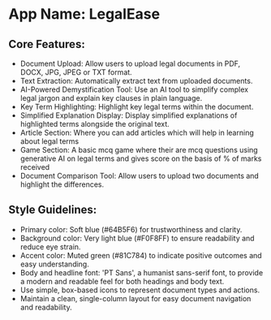 # **App Name**: LegalEase

## Core Features:

- Document Upload: Allow users to upload legal documents in PDF, DOCX, JPG, JPEG or TXT format.
- Text Extraction: Automatically extract text from uploaded documents.
- AI-Powered Demystification Tool: Use an AI tool to simplify complex legal jargon and explain key clauses in plain language.
- Key Term Highlighting: Highlight key legal terms within the document.
- Simplified Explanation Display: Display simplified explanations of highlighted terms alongside the original text.
- Article Section: Where you can add articles which will help in learning about legal terms
- Game Section: A basic mcq game where their are mcq questions using generative AI on legal terms and gives score on the basis of % of marks received
- Document Comparison Tool: Allow users to upload two documents and highlight the differences.

## Style Guidelines:

- Primary color: Soft blue (#64B5F6) for trustworthiness and clarity.
- Background color: Very light blue (#F0F8FF) to ensure readability and reduce eye strain.
- Accent color: Muted green (#81C784) to indicate positive outcomes and easy understanding.
- Body and headline font: 'PT Sans', a humanist sans-serif font, to provide a modern and readable feel for both headings and body text.
- Use simple, box-based icons to represent document types and actions.
- Maintain a clean, single-column layout for easy document navigation and readability.